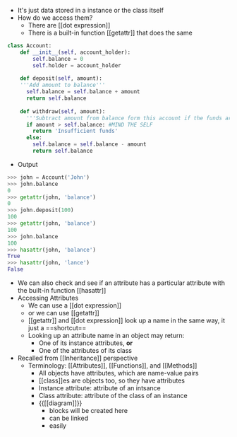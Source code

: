- It's just data stored in a instance or the class itself
- How do we access them?
    - There are [[dot expression]] 
    - There is a built-in function [[getattr]] that does the same
```python
class Account:
	def __init__(self, account_holder):
    	self.balance = 0
    	self.holder = account_holder
        
    def deposit(self, amount):
    '''Add amount to balance'''
      self.balance = self.balance + amount
      return self.balance
    
    def withdraw(self, amount):
      '''Subtract amount from balance form this account if the funds are sufficient'''
      if amount > self.balance: #MIND THE SELF
        return 'Insufficient funds'
      else:
        self.balance = self.balance - amount
        return self.balance
```
 
 - Output
	
```python
>>> john = Account('John')
>>> john.balance
0
>>> getattr(john, 'balance')
0
>>> john.deposit(100)
100
>>> getattr(john, 'balance')
100
>>> john.balance
100
>>> hasattr(john, 'balance')
True
>>> hasattr(john, 'lance')
False
```

- We can also check and see if an attribute has a particular attribute with the built-in function [[hasattr]]
- Accessing Attributes
    - We can use a [[dot expression]]
    - or we can use [[getattr]]
    - [[getattr]] and [[dot expression]] look up a name in the same way, it just a ==shortcut==
    - Looking up an attribute name in an object may return:
        - One of its instance attributes, **or**
        - One of the attributes of its class
- Recalled from [[Inheritance]] perspective 
    - Terminology: [[Attributes]], [[Functions]], and [[Methods]]
        - All objects have attributes, which are name-value pairs
        - [[class]]es are objects too, so they have attributes
        - Instance attribute: attribute of an intsance
        - Class attribute: attribute of the class of an instance
        - {{[[diagram]]}} 
            - blocks will be created here
            - can be linked 
            - easily